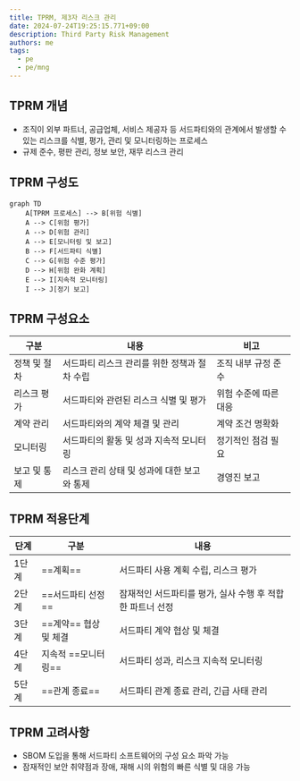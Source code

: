 ```yaml
---
title: TPRM, 제3자 리스크 관리
date: 2024-07-24T19:25:15.771+09:00
description: Third Party Risk Management
authors: me
tags: 
  - pe
  - pe/mng 
---
```



## TPRM 개념

- 조직이 외부 파트너, 공급업체, 서비스 제공자 등 서드파티와의 관계에서 발생할 수 있는 리스크를 식별, 평가, 관리 및 모니터링하는 프로세스
- 규제 준수, 평판 관리, 정보 보안, 재무 리스크 관리

## TPRM 구성도

```mermaid
graph TD
    A[TPRM 프로세스] --> B[위험 식별]
    A --> C[위험 평가]
    A --> D[위험 관리]
    A --> E[모니터링 및 보고]
    B --> F[서드파티 식별]
    C --> G[위험 수준 평가]
    D --> H[위험 완화 계획]
    E --> I[지속적 모니터링]
    I --> J[정기 보고]
```

## TPRM 구성요소

| 구분 | 내용 | 비고 |
|---|---|---|
| 정책 및 절차 | 서드파티 리스크 관리를 위한 정책과 절차 수립 | 조직 내부 규정 준수 |
| 리스크 평가 | 서드파티와 관련된 리스크 식별 및 평가 | 위험 수준에 따른 대응 |
| 계약 관리 | 서드파티와의 계약 체결 및 관리 | 계약 조건 명확화 |
| 모니터링 | 서드파티의 활동 및 성과 지속적 모니터링 | 정기적인 점검 필요 |
| 보고 및 통제 | 리스크 관리 상태 및 성과에 대한 보고와 통제 | 경영진 보고 |

## TPRM 적용단계

| 단계 | 구분 | 내용 |
|---|---|---|
| 1단계 | ==계획== | 서드파티 사용 계획 수립, 리스크 평가 |
| 2단계 | ==서드파티 선정== | 잠재적인 서드파티를 평가, 실사 수행 후 적합한 파트너 선정 |
| 3단계 | ==계약== 협상 및 체결 | 서드파티 계약 협상 및 체결 |
| 4단계 | 지속적 ==모니터링== | 서드파티 성과, 리스크 지속적 모니터링 |
| 5단계 | ==관계 종료== | 서드파티 관계 종료 관리, 긴급 사태 관리 |

## TPRM 고려사항

- SBOM 도입을 통해 서드파티 소프트웨어의 구성 요소  파악 가능
- 잠재적인 보안 취약점과 장애, 재해 시의 위험의 빠른 식별 및 대응 가능
